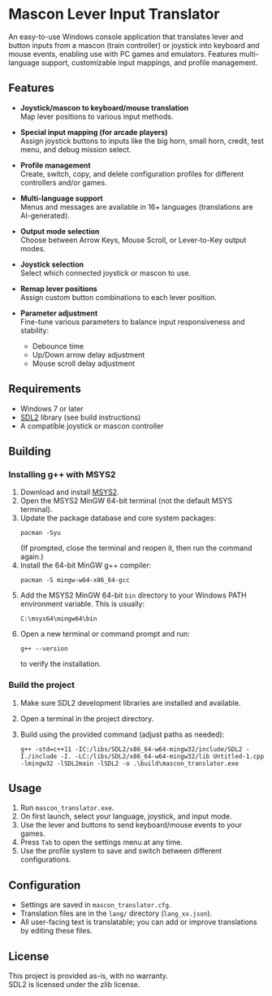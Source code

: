 # Mascon Lever Input Translator

An easy-to-use Windows console application that translates lever and button inputs from a mascon (train controller) or joystick into keyboard and mouse events, enabling use with PC games and emulators. Features multi-language support, customizable input mappings, and profile management.

## Features

- **Joystick/mascon to keyboard/mouse translation**  
  Map lever positions to various input methods.
- **Special input mapping (for arcade players)**  
  Assign joystick buttons to inputs like the big horn, small horn, credit, test menu, and debug mission select.
- **Profile management**  
  Create, switch, copy, and delete configuration profiles for different controllers and/or games.
- **Multi-language support**  
  Menus and messages are available in 16+ languages (translations are AI-generated).

- **Output mode selection**  
  Choose between Arrow Keys, Mouse Scroll, or Lever-to-Key output modes.
- **Joystick selection**  
  Select which connected joystick or mascon to use.
- **Remap lever positions**  
  Assign custom button combinations to each lever position.

- **Parameter adjustment**  
  Fine-tune various parameters to balance input responsiveness and stability:
    - Debounce time
    - Up/Down arrow delay adjustment
    - Mouse scroll delay adjustment

## Requirements

- Windows 7 or later
- [SDL2](https://www.libsdl.org/) library (see build instructions)
- A compatible joystick or mascon controller

## Building

### Installing g++ with MSYS2

1. Download and install [MSYS2](https://www.msys2.org/).
2. Open the MSYS2 MinGW 64-bit terminal (not the default MSYS terminal).
3. Update the package database and core system packages:
   ```
   pacman -Syu
   ```
   (If prompted, close the terminal and reopen it, then run the command again.)
4. Install the 64-bit MinGW g++ compiler:
   ```
   pacman -S mingw-w64-x86_64-gcc
   ```
5. Add the MSYS2 MinGW 64-bit `bin` directory to your Windows PATH environment variable. This is usually:
   ```
   C:\msys64\mingw64\bin
   ```
6. Open a new terminal or command prompt and run:
   ```
   g++ --version
   ```
   to verify the installation.

### Build the project

1. Make sure SDL2 development libraries are installed and available.
2. Open a terminal in the project directory.
3. Build using the provided command (adjust paths as needed):

   ```
   g++ -std=c++11 -IC:/libs/SDL2/x86_64-w64-mingw32/include/SDL2 -I./include -I. -LC:/libs/SDL2/x86_64-w64-mingw32/lib Untitled-1.cpp -lmingw32 -lSDL2main -lSDL2 -o .\build\mascon_translator.exe
   ```

## Usage

1. Run `mascon_translator.exe`.
2. On first launch, select your language, joystick, and input mode.
3. Use the lever and buttons to send keyboard/mouse events to your games.
4. Press `Tab` to open the settings menu at any time.
5. Use the profile system to save and switch between different configurations.

## Configuration

- Settings are saved in `mascon_translator.cfg`.
- Translation files are in the `lang/` directory (`lang_xx.json`).
- All user-facing text is translatable; you can add or improve translations by editing these files.

## License

This project is provided as-is, with no warranty.  
SDL2 is licensed under the zlib license.
